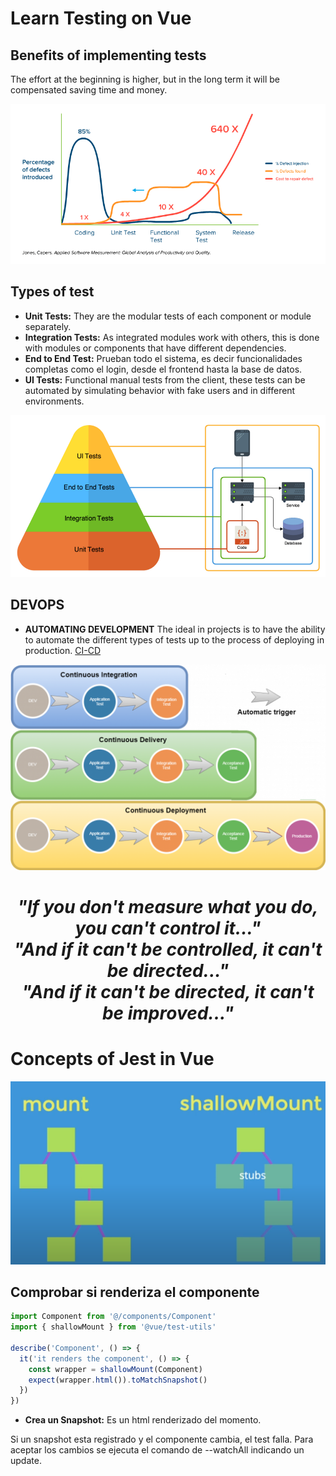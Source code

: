 # Learn Testing on Vue

## Benefits of implementing tests

The effort at the beginning is higher, but in the long term it will be compensated
saving time and money.

<img src="../src/assets/test-2.gif" alt="imagen-test-1" />

## Types of test

- **Unit Tests:** They are the modular tests of each component or module separately.
- **Integration Tests:** As integrated modules work with others, this is done with modules or components that have different dependencies.
- **End to End Test:** Prueban todo el sistema, es decir funcionalidades completas como el login, desde el frontend hasta la base de datos.
- **UI Tests:** Functional manual tests from the client, these tests can be automated by simulating behavior with fake users and in different environments.

<img src="../src/assets/test-1.png" alt="imagen-test-2" />

## DEVOPS

- **AUTOMATING DEVELOPMENT**
  The ideal in projects is to have the ability to automate the different types of tests up to the process of deploying in production. [CI-CD](https://en.wikipedia.org/wiki/CI/CD#In_software_engineering)

<img src="../src/assets/test-3.png" alt="imagen-test-3" />

  <h1 align="center">   
  
  _"If you don't measure what you do, you can't control it..."_\
  _"And if it can't be controlled, it can't be directed..."_\
  _"And if it can't be directed, it can't be improved..."_

  </h1>
</p>

# Concepts of Jest in Vue

<img width="700" src="../src/assets/test-4.png" alt="imagen-test-4" />

## Comprobar si renderiza el componente

```javascript
import Component from '@/components/Component'
import { shallowMount } from '@vue/test-utils'

describe('Component', () => {
  it('it renders the component', () => {
    const wrapper = shallowMount(Component)
    expect(wrapper.html()).toMatchSnapshot()
  })
})
```

- **Crea un Snapshot:** Es un html renderizado del momento.

Si un snapshot esta registrado y el componente cambia, el test falla. Para aceptar los cambios
se ejecuta el comando de --watchAll indicando un update.
